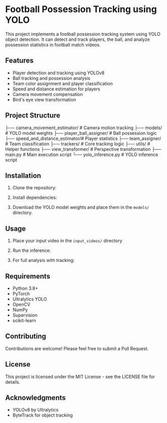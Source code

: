 # Football Possession Tracking using YOLO

This project implements a football possession tracking system using YOLO object detection. It can detect and track players, the ball, and analyze possession statistics in football match videos.

## Features

- Player detection and tracking using YOLOv8
- Ball tracking and possession analysis
- Team color assignment and player classification
- Speed and distance estimation for players
- Camera movement compensation
- Bird's eye view transformation

## Project Structure

├── camera_movement_estimator/   # Camera motion tracking
├── models/                      # YOLO model weights
├── player_ball_assigner/        # Ball possession logic
├── speed_and_distance_estimator/# Player statistics
├── team_assigner/              # Team classification
├── trackers/                   # Core tracking logic
├── utils/                      # Helper functions
├── view_transformer/           # Perspective transformation
├── main.py                     # Main execution script
└── yolo_inference.py          # YOLO inference script

## Installation

1. Clone the repository:
   
2. Install dependencies:
   
3. Download the YOLO model weights and place them in the `models/` directory.

## Usage

1. Place your input video in the `input_videos/` directory

2. Run the inference:
   
3. For full analysis with tracking:
   
## Requirements

- Python 3.8+
- PyTorch
- Ultralytics YOLO
- OpenCV
- NumPy
- Supervision
- scikit-learn

## Contributing

Contributions are welcome! Please feel free to submit a Pull Request.

## License

This project is licensed under the MIT License - see the LICENSE file for details.

## Acknowledgments

- YOLOv8 by Ultralytics
- ByteTrack for object tracking
